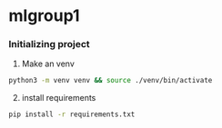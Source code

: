 # mlgroup1

### Initializing project
1. Make an venv
```bash
python3 -m venv venv && source ./venv/bin/activate
```

2. install requirements
```bash
pip install -r requirements.txt
```

